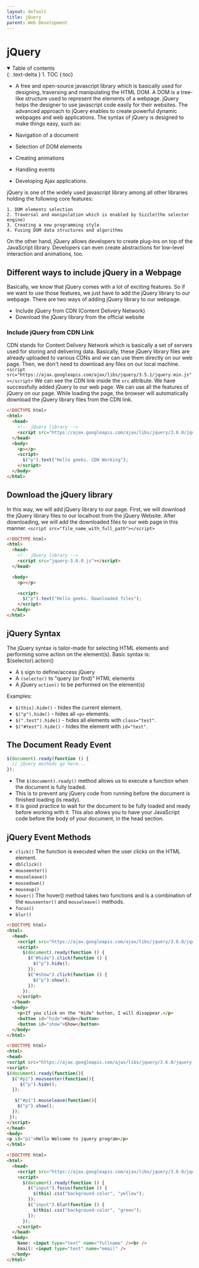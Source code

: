 ```yaml
---
layout: default
title: jQuery
parent: Web Development
---
```


# jQuery

<details open markdown="block">
  <summary>
    Table of contents
  </summary>
  {: .text-delta }
1. TOC
{:toc}
</details>

- A free and open-source javascript library which is basically used for
  designing, traversing and manipulating the HTML DOM. A DOM is a tree-like
  structure used to represent the elements of a webpage. jQuery helps the
  designer to use javascript code easily for their websites. The advanced
  approach to jQuery enables to create powerful dynamic webpages and web
  applications. The syntax of jQuery is designed to make things easy, such as:

- Navigation of a document
- Selection of DOM elements
- Creating animations
- Handling events
- Developing Ajax applications.

jQuery is one of the widely used javascript library among all other libraries
holding the following core features:

    1. DOM elements selection
    2. Traversal and manipulation which is enabled by Sizzle(the selector engine)
    3. Creating a new programming style
    4. Fusing DOM data structures and algorithms

On the other hand, jQuery allows developers to create plug-ins on top of the
JavaScript library. Developers can even create abstractions for low-level
interaction and animations, too.

## Different ways to include jQuery in a Webpage

Basically, we know that jQuery comes with a lot of exciting features. So if we
want to use those features, we just have to add the jQuery library to our
webpage. There are two ways of adding jQuery library to our webpage.

- Include jQuery from CDN (Content Delivery Network)
- Download the jQuery library from the official website

### Include jQuery from CDN Link

CDN stands for Content Delivery Network which is basically a set of servers used
for storing and delivering data. Basically, these jQuery library files are
already uploaded to various CDNs and we can use them directly on our web page.
Then, we don't need to download any files on our local machine.
`<script src="https://ajax.googleapis.com/ajax/libs/jquery/3.5.1/jquery.min.js"></script>`
We can see the CDN link inside the `src` attribute. We have successfully added
jQuery to our web page. We can use all the features of jQuery on our page. While
loading the page, the browser will automatically download the jQuery library
files from the CDN link.

```html
<!DOCTYPE html>
<html>
  <head>
    <!-- jQuery library -->
    <script src="https://ajax.googleapis.com/ajax/libs/jquery/3.6.0/jquery.min.js"></script>
  </head>
  <body>
    <p></p>
    <script>
      $("p").text("Hello geeks. CDN Working");
    </script>
  </body>
</html>
```

## Download the jQuery library

In this way, we will add jQuery library to our page. First, we will download the
jQuery library files to our localhost from the jQuery Website. After
downloading, we will add the downloaded files to our web page in this manner.
`<script src="file_name_with_full_path"></script>`

```html
<!DOCTYPE html>
<html>
  <head>
    <!-- jQuery library -->
    <script src="jquery-3.6.0.js"></script>
  </head>

  <body>
    <p></p>

    <script>
      $("p").text("Hello geeks. Downloaded files");
    </script>
  </body>
</html>
```

## jQuery Syntax

The jQuery syntax is tailor-made for selecting HTML elements and performing some
action on the element(s). Basic syntax is: $(selector).action()

- A `$` sign to define/access jQuery
- A `(selector)` to "query (or find)" HTML elements
- A jQuery `action()` to be performed on the element(s)

Examples:

- `$(this).hide()` - hides the current element.
- `$("p").hide()` - hides all `<p>` elements.
- `$(".test").hide()` - hides all elements with `class="test"`.
- `$("#test").hide()` - hides the element with `id="test"`.

## The Document Ready Event

```js
$(document).ready(function () {
  // jQuery methods go here...
});
```

- The `$(document).ready()` method allows us to execute a function when the
  document is fully loaded.
- This is to prevent any jQuery code from running before the document is
  finished loading (is ready).
- It is good practice to wait for the document to be fully loaded and ready
  before working with it. This also allows you to have your JavaScript code
  before the body of your document, in the head section.

## jQuery Event Methods

- `click()` The function is executed when the user clicks on the HTML element.
- `dblclick()`
- `mouseenter()`
- `mouseleave()`
- `mousedown()`
- `mouseup()`
- `hover()` The hover() method takes two functions and is a combination of the
  `mouseenter()` and `mouseleave()` methods.
- `focus()`
- `blur()`

```html
<!DOCTYPE html>
<html>
  <head>
    <script src="https://ajax.googleapis.com/ajax/libs/jquery/3.6.0/jquery.min.js"></script>
    <script>
      $(document).ready(function () {
        $("#hide").click(function () {
          $("p").hide();
        });
        $("#show").click(function () {
          $("p").show();
        });
      });
    </script>
  </head>
  <body>
    <p>If you click on the "Hide" button, I will disappear.</p>
    <button id="hide">Hide</button>
    <button id="show">Show</button>
  </body>
</html>
```

```html
<!DOCTYPE html>
<html>
<head>
<script src="https://ajax.googleapis.com/ajax/libs/jquery/3.6.0/jquery.min.js"></script>
<script>
$(document).ready(function(){
  $("#p1").mouseenter(function(){
     $("p").hide();
  });

   $("#p1").mouseleave(function(){
    $("p").show();
  });
 });
</script>
</head>
<body>
<p id="p1">Hello Welcome to jquery program</p>
</html>
```

```html
<!DOCTYPE html>
<html>
  <head>
    <script src="https://ajax.googleapis.com/ajax/libs/jquery/3.6.0/jquery.min.js"></script>
    <script>
      $(document).ready(function () {
        $("input").focus(function () {
          $(this).css("background-color", "yellow");
        });
        $("input").blur(function () {
          $(this).css("background-color", "green");
        });
      });
    </script>
  </head>
  <body>
    Name: <input type="text" name="fullname" /><br />
    Email: <input type="text" name="email" />
  </body>
</html>
```
